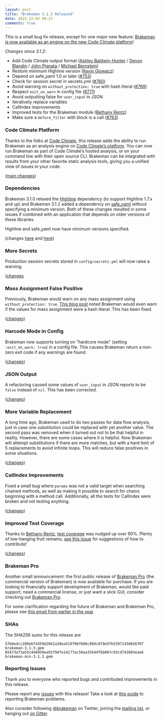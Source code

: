 ```yaml
---
layout: post
title: "Brakeman 3.1.3 Released"
date: 2015-12-02 09:23
comments: true
---
```


This is a small bug fix release, except for one major new feature: [Brakeman is now available as an engine on the new Code Climate platform](https://codeclimate.com/changelog/5653c9b67f7feb0048003051)!

_Changes since 3.1.2_:

* Add Code Climate output format ([Ashley Baldwin-Hunter](https://github.com/ABaldwinHunter) / [Devon Blandin](https://github.com/dblandin) / [John Pignata](https://github.com/presidentbeef/brakeman/pull/759) / [Michael Bernstein](https://github.com/mrb))
* Restore minimum Highline version ([Kevin Glowacz](https://github.com/kjg))
* Depend on safe\_yaml 1.0 or later ([#753](https://github.com/presidentbeef/brakeman/issues/752))
* Check for session secret in secrets.yml ([#760](https://github.com/presidentbeef/brakeman/issues/760))
* Avoid warning on `without_protection: true` with hash literal ([#769](https://github.com/presidentbeef/brakeman/issues/769))
* Respect `exit_on_warn` in config file ([#771](https://github.com/presidentbeef/brakeman/pull/771))
* Avoid outputting false for `user_input` in JSON
* Iteratively replace variables
* CallIndex improvements
* Improved tests for the Brakeman module ([Bethany Rentz](https://github.com/bethanyr)) 
* Make sure a `before_filter` with block is a call ([#763](https://github.com/presidentbeef/brakeman/issues/763))

### Code Climate Platform

Thanks to the folks at [Code Climate](https://codeclimate.com/), this release adds the ability to run Brakeman as an analysis engine on [Code Climate’s platform](https://codeclimate.com/changelog/5653c9b67f7feb0048003051). You can now run Brakeman as part of Code Climate’s hosted analysis, or on your command line with their open source CLI. Brakeman can be integrated with results from your other favorite static analysis tools, giving you a unified view of issues in your code.

([main changes](https://github.com/presidentbeef/brakeman/pull/758))

### Dependencies

Brakeman 3.1.0 relaxed the [Highline](https://github.com/JEG2/highline) dependency (to support Highline 1.7.x and up) and Brakeman 3.1.2 added a dependency on [safe_yaml](https://github.com/dtao/safe_yaml) without specifying a minimum version. Both of these changes resulted in some issues if combined with an application that depends on older versions of these libraries.

Highline and safe\_yaml now have minimum versions specified.

(changes [here](https://github.com/presidentbeef/brakeman/pull/762) and [here](https://github.com/presidentbeef/brakeman/pull/753))

### More Secrets

Production session secrets stored in `config/secrets.yml` will now raise a warning.

([changes](https://github.com/presidentbeef/brakeman/pull/776)

### Mass Assignment False Positive

Previously, Brakeman would warn on any mass assignment using `without_protection: true`. [This blog post](https://carouselapps.com/2015/11/24/using-brakeman/) noted Brakeman would even warn if the values for mass assignment were a hash literal. This has been fixed.

([changes](https://github.com/presidentbeef/brakeman/pull/773))

### Harcode Mode in Config

Brakeman now supports turning on "hardcore mode" (setting `:exit_on_warn: true`) in a config file. This causes Brakeman return a non-zero exit code if any warnings are found.

([changes](https://github.com/presidentbeef/brakeman/pull/774))

### JSON Output

A refactoring caused some values of `user_input` in JSON reports to be `false` instead of `nil`. This has been corrected.

([changes](https://github.com/presidentbeef/brakeman/pull/756))

### More Variable Replacement

A long time ago, Brakeman used to do two passes for data flow analysis, just in case one substitution could be replaced with yet another value. The second pass was removed when it turned out not to be that helpful in reality. However, there are some cases where it is helpful. Now Brakeman will attempt substitutions if there are more matches, but with a hard limit of 5 replacements to avoid infinite loops. This will reduce false positives in some situations.

([changes](https://github.com/presidentbeef/brakeman/pull/757))

### CallIndex Improvements

Fixed a small bug where `params` was not a valid target when searching chained methods, as well as making it possible to search for chains beginning with a method call. Additionally, all the tests for CallIndex were broken and not testing anything.

([changes](https://github.com/presidentbeef/brakeman/pull/766))

### Improved Test Coverage

Thanks to [Bethany Rentz](https://github.com/bethanyr), [test coverage](https://codeclimate.com/github/presidentbeef/brakeman/coverage) was nudged up over 90%. Plenty of low-hanging fruit remains, [see this issue](https://github.com/presidentbeef/brakeman/issues/723) for suggestions of how to contribute!

([changes](https://github.com/presidentbeef/brakeman/pull/735))

### Brakeman Pro

Another small announcement: the first public release of [Brakeman Pro](http://brakemanscanner.org/brakeman_pro/) (the commercial version of Brakeman) is now available for purchase. If you are looking to financially support development of Brakeman, would like paid support, need a commercial license, or just want a slick GUI, consider checking out [Brakeman Pro](https://brakemanpro.com/).

For some clarification regarding the future of Brakeman and Brakeman Pro, please see [this email from earlier in the year](http://librelist.com/browser//brakeman/2015/2/24/future-of-brakeman/).

### SHAs

The SHA256 sums for this release are

    57b0edcc289eb74359d2042a38ea519f96f606c89dc879e5fb53971d3d656707  brakeman-3.1.3.gem
    85473af3a55c440959ea91f94fe14177ac58aa35b44fbb007c93cd742803eae6  brakeman-min-3.1.3.gem

### Reporting Issues

Thank you to everyone who reported bugs and contributed improvements in this release.

Please report any [issues](https://github.com/presidentbeef/brakeman/issues) with this release! Take a look at [this guide](https://github.com/presidentbeef/brakeman/wiki/How-to-Report-a-Brakeman-Issue) to reporting Brakeman problems.

Also consider following [@brakeman](https://twitter.com/brakeman) on Twitter, joining the [mailing list](http://brakemanscanner.org/contact/), or hanging out [on Gitter](https://gitter.im/presidentbeef/brakeman).

